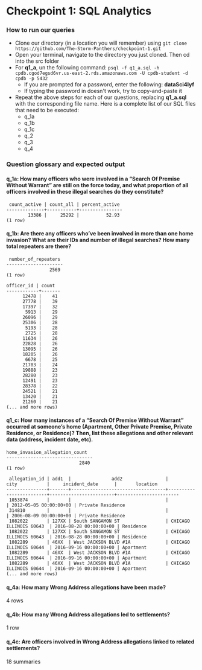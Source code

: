 # Checkpoint 1: SQL Analytics

### How to run our queries

* Clone our directory (in a location you will remember) using `git clone https://github.com/The-Storm-Panthers/checkpoint-1.git`
* Open your terminal, navigate to the directory you just cloned. Then cd into the src folder
* For **q1_a**, un the following command: `psql -f q1_a.sql -h cpdb.cgod7egsd6vr.us-east-2.rds.amazonaws.com -U cpdb-student -d cpdb -p 5432`
    - If you are prompted for a password, enter the following: **dataSci4lyf**
    - If typing the password in doesn't work, try to copy-and-paste it
* Repeat the above steps for each of our questions, replacing **q1_a.sql** with the corresponding file name. Here is a complete list of our SQL files that need to be executed:
    - q_1a
    - q_1b
    - q_1c
    - q_2
    - q_3
    - q_4

### Question glossary and expected output

#### q_1a: How many officers who were involved in a “Search Of Premise Without Warrant” are still on the force today, and what proportion of all officers involved in these illegal searches do they constitute?
```
 count_active | count_all | percent_active 
--------------+-----------+----------------
        13386 |     25292 |          52.93
(1 row)
```

#### q_1b: Are there any officers who’ve been involved in more than one home invasion? What are their IDs and number of illegal searches? How many total repeaters are there?
```
 number_of_repeaters 
---------------------
                2569
(1 row)

officer_id | count 
------------+-------
      12478 |    41
      27778 |    39
      17397 |    32
       5913 |    29
      26096 |    29
      25306 |    28
       5193 |    28
       2725 |    28
      11634 |    26
      22828 |    26
      13095 |    26
      18205 |    26
       6678 |    25
      21703 |    24
      19888 |    23
      28280 |    23
      12491 |    23
      28378 |    22
      24521 |    21
      13420 |    21
      21260 |    21
(... and more rows)
```

#### q1_c: How many instances of a “Search Of Premise Without Warrant” occurred at someone’s home (Apartment, Other Private Premise, Private Residence, or Residence)? Then, list these allegations and other relevant data (address, incident date, etc).
```
home_invasion_allegation_count 
--------------------------------
                           2840
(1 row)

 allegation_id | add1  |               add2                |          city           |     incident_date      |       location        
---------------+-------+-----------------------------------+-------------------------+------------------------+-----------------------
 1053874       |       |                                   |                         | 2012-05-05 00:00:00+00 | Private Residence
 314810        |       |                                   |                         | 2006-08-09 00:00:00+00 | Private Residence
 1082022       | 127XX | South SANGAMON ST                 | CHICAGO ILLINOIS 60643  | 2016-08-28 00:00:00+00 | Residence
 1082022       | 127XX | South SANGAMON ST                 | CHICAGO ILLINOIS 60643  | 2016-08-28 00:00:00+00 | Residence
 1082289       | 46XX  | West JACKSON BLVD #1A             | CHICAGO ILLINOIS 60644  | 2016-09-16 00:00:00+00 | Apartment
 1082289       | 46XX  | West JACKSON BLVD #1A             | CHICAGO ILLINOIS 60644  | 2016-09-16 00:00:00+00 | Apartment
 1082289       | 46XX  | West JACKSON BLVD #1A             | CHICAGO ILLINOIS 60644  | 2016-09-16 00:00:00+00 | Apartment
(... and more rows)
```

#### **q_4a**: How many Wrong Address allegations have been made?
4 rows
#### **q_4b**: How many Wrong Address allegations led to settlements?
1 row
#### **q_4c**: Are officers involved in Wrong Address allegations linked to related settlements?
18 summaries
